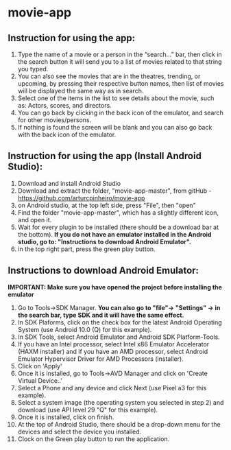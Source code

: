 # movie-app
## Instruction for using the app:
1. Type the name of a movie or a person in the “search…” bar, then click in the search button it will send you to a list of movies related to that string you typed.
2. You can also see the movies that are in the theatres, trending, or upcoming, by pressing their respective button names, then list of movies will be displayed the same way as in search.
3. Select one of the items in the list to see details about the movie, such as: Actors, scores, and directors.
3. You can go back by clicking in the back icon of the emulator, and search for other movies/persons.
4. If nothing is found the screen will be blank and you can also go back with the back icon of the emulator.

## Instruction for using the app (Install Android Studio):
1. Download and install Android Studio
2. Download and extract the folder, "movie-app-master", from gitHub - https://github.com/arturcpinheiro/movie-app
3. on Android studio, at the top left side, press "File", then "open"
4. Find the folder "movie-app-master", which has a slightly different icon, and open it. 
5. Wait for every plugin to be installed (there should be a download bar at the bottom).
**If you do not have an emulator installed in the Android studio, go to: "Instructions to download Android Emulator".**
5. in the top right part, press the green play button.


## Instructions to download Android Emulator:
**IMPORTANT: Make sure you have opened the project before installing the
emulator**
1. Go to Tools->SDK Manager.
**You can also go to "file"-> "Settings" -> in the search bar, type SDK and it will have the same effect.**
2. In SDK Plaforms, click on the check box for the latest Android Operating System (use Android 10.0 (Q) for this example).
3. In SDK Tools, select Android Emulator and Android SDK Platform-Tools.
4. If you have an Intel processor, select Intel x86 Emulator Accelerator (HAXM installer)
   and if you have an AMD processor, select Android Emulator Hypervisor Driver for AMD
   Processors (installer).
5. Click on 'Apply'
6. Once it is installed, go to Tools->AVD Manager and click on 'Create Virtual Device..'
7. Select a Phone and any device and click Next (use Pixel a3 for this example).
8. Select a system image (the operating system you selected in step 2) and download (use API level 29 "Q" for this example).
9. Once it is installed, click on finish.
10. At the top of Android Studio, there should be a drop-down menu for the devices and select the device you installed.
11. Clock on the Green play button to run the application.
